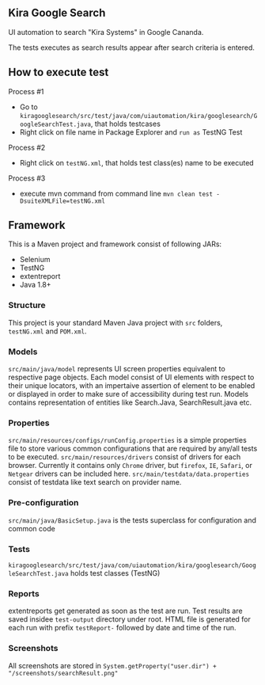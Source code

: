 
## Kira Google Search
UI automation to search "Kira Systems" in Google Cananda.

The tests executes as search results appear after search criteria is entered. 


## How to execute test
Process #1 
* Go to `kiragooglesearch/src/test/java/com/uiautomation/kira/googlesearch/GoogleSearchTest.java`, that holds testcases
* Right click on file name in Package Explorer and `run as` TestNG Test

Process #2
 * Right click on  `testNG.xml`, that holds test class(es) name to be executed

Process #3
 * execute mvn command from command line
 `mvn clean test -DsuiteXMLFile=testNG.xml`


## Framework
This is a Maven project and framework consist of following JARs:
  * Selenium
  * TestNG
  * extentreport
  * Java 1.8+

### Structure
This project is your standard Maven Java project with `src` folders, `testNG.xml` and `POM.xml`.

### Models
`src/main/java/model` represents UI screen properties equivalent to respective page objects. 
Each model consist of UI elements with respect to their unique locators, with an impertaive assertion of element to be enabled or displayed in order to make sure of accessibility during test run. 
Models contains representation of entities like Search.Java, SearchResult.java etc.

### Properties
`src/main/resources/configs/runConfig.properties` is a simple properties file to store various common configurations that are required by any/all tests to be executed.
`src/main/resources/drivers` consist of drivers for each browser. Currently it contains only `Chrome` driver, but `firefox`, `IE`, `Safari`, or `Netgear` drivers can be included here. 
`src/main/testdata/data.properties` consist of testdata like text search on provider name. 


### Pre-configuration
`src/main/java/BasicSetup.java` is the tests superclass for configuration and common code

### Tests
`kiragooglesearch/src/test/java/com/uiautomation/kira/googlesearch/GoogleSearchTest.java` holds test classes (TestNG)

### Reports
extentreports get generated as soon as the test are run. Test results are saved insidee `test-output` directory under root. 
HTML file is generated for each run with prefix `testReport-` followed by date and time of the run. 

### Screenshots
All screenshots are stored in `System.getProperty("user.dir") + "/screenshots/searchResult.png"`

 
